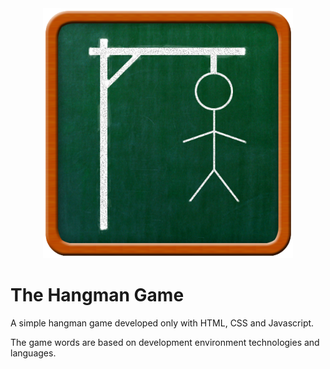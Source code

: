 <div align="center"><a href="https://hangman-game-dev.vercel.app/" target="_blank"><img src="./images/hangman-6-errors.png" height="400" alt="Gitflix logo"/></a></div>

# The Hangman Game

A simple hangman game developed only with HTML, CSS and Javascript.

The game words are based on development environment technologies and languages.